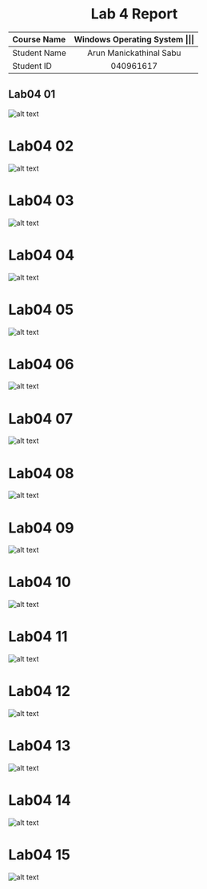 <center> <h1> Lab 4 Report</h1> </center>

| **Course Name**  | **Windows Operating System \|\|\|**| 
|:-------------| :-----------------------------:|
|Student Name  | Arun Manickathinal Sabu                   |
|Student ID    | 040961617                   |

## Lab04 01

![alt text](lab04/image1.JPG)

# Lab04 02

![alt text](lab04/image2.JPG)

# Lab04 03

![alt text](lab04/image3.JPG)

# Lab04 04

![alt text](lab04/image4.JPG)

# Lab04 05

![alt text](lab04/image5.JPG)

# Lab04 06

![alt text](lab04/image6.JPG)

# Lab04 07

![alt text](lab04/image7.JPG)

# Lab04 08

![alt text](lab04/image8.JPG)

# Lab04 09

![alt text](lab04/image9.JPG)

# Lab04 10

![alt text](lab04/image10.JPG)

# Lab04 11

![alt text](lab04/image11.JPG)

# Lab04 12

![alt text](lab04/image12.JPG)

# Lab04 13

![alt text](lab04/image13.JPG)

# Lab04 14

![alt text](lab04/image14.JPG)

# Lab04 15

![alt text](lab04/image15.JPG)